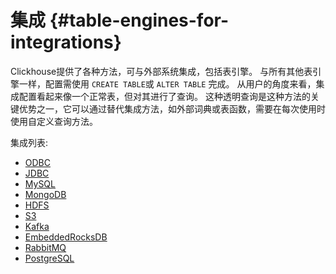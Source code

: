# 集成 {#table-engines-for-integrations}

Clickhouse提供了各种方法，可与外部系统集成，包括表引擎。 与所有其他表引擎一样，配置需使用 `CREATE TABLE`或 `ALTER TABLE` 完成。 从用户的角度来看，集成配置看起来像一个正常表，但对其进行了查询。 这种透明查询是这种方法的关键优势之一，它可以通过替代集成方法，如外部词典或表函数，需要在每次使用时使用自定义查询方法。

集成列表:

-   [ODBC](../../../engines/table-engines/integrations/odbc.md)
-   [JDBC](../../../engines/table-engines/integrations/jdbc.md)
-   [MySQL](../../../engines/table-engines/integrations/mysql.md)
-   [MongoDB](../../../engines/table-engines/integrations/mongodb.md)
-   [HDFS](../../../engines/table-engines/integrations/hdfs.md)
-   [S3](../../../engines/table-engines/integrations/s3.md)
-   [Kafka](../../../engines/table-engines/integrations/kafka.md)
-   [EmbeddedRocksDB](../../../engines/table-engines/integrations/embedded-rocksdb.md)
-   [RabbitMQ](../../../engines/table-engines/integrations/rabbitmq.md)
-   [PostgreSQL](../../../engines/table-engines/integrations/postgresql.md)
